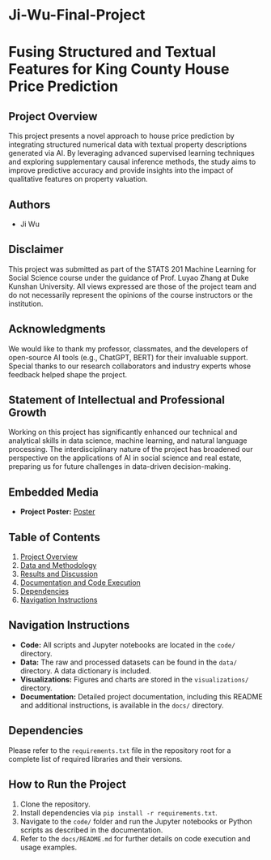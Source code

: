 # Ji-Wu-Final-Project
# Fusing Structured and Textual Features for King County House Price Prediction

## Project Overview
This project presents a novel approach to house price prediction by integrating structured numerical data with textual property descriptions generated via AI. By leveraging advanced supervised learning techniques and exploring supplementary causal inference methods, the study aims to improve predictive accuracy and provide insights into the impact of qualitative features on property valuation.

## Authors
- Ji Wu

## Disclaimer
This project was submitted as part of the STATS 201 Machine Learning for Social Science course under the guidance of Prof. Luyao Zhang at Duke Kunshan University. All views expressed are those of the project team and do not necessarily represent the opinions of the course instructors or the institution.

## Acknowledgments
We would like to thank my professor, classmates, and the developers of open-source AI tools (e.g., ChatGPT, BERT) for their invaluable support. Special thanks to our research collaborators and industry experts whose feedback helped shape the project.

## Statement of Intellectual and Professional Growth
Working on this project has significantly enhanced our technical and analytical skills in data science, machine learning, and natural language processing. The interdisciplinary nature of the project has broadened our perspective on the applications of AI in social science and real estate, preparing us for future challenges in data-driven decision-making.

## Embedded Media
- **Project Poster:** [Poster](poster.jpg)

## Table of Contents
1. [Project Overview](#project-overview)
2. [Data and Methodology](#data-and-methodology)
3. [Results and Discussion](#results-and-discussion)
4. [Documentation and Code Execution](#documentation-and-code-execution)
5. [Dependencies](#dependencies)
6. [Navigation Instructions](#navigation-instructions)

## Navigation Instructions
- **Code:** All scripts and Jupyter notebooks are located in the `code/` directory.
- **Data:** The raw and processed datasets can be found in the `data/` directory. A data dictionary is included.
- **Visualizations:** Figures and charts are stored in the `visualizations/` directory.
- **Documentation:** Detailed project documentation, including this README and additional instructions, is available in the `docs/` directory.

## Dependencies
Please refer to the `requirements.txt` file in the repository root for a complete list of required libraries and their versions.

## How to Run the Project
1. Clone the repository.
2. Install dependencies via `pip install -r requirements.txt`.
3. Navigate to the `code/` folder and run the Jupyter notebooks or Python scripts as described in the documentation.
4. Refer to the `docs/README.md` for further details on code execution and usage examples.
